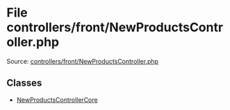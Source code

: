 File controllers/front/NewProductsController.php
=========

Source: [controllers/front/NewProductsController.php](https://github.com/PrestaShop/PrestaShop/blob/1.6.0.7/controllers/front/NewProductsController.php)


Classes
-------

* [NewProductsControllerCore](class.NewProductsControllerCore.md)

